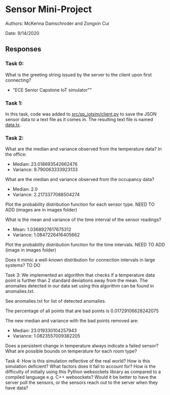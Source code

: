 # Sensor Mini-Project 

Authors: McKenna Damschroder and Zongxin Cui

Date: 9/14/2020

## Responses

### Task 0:

What is the greeting string issued by the server to the client upon first connecting?

 - "ECE Senior Capstone IoT simulator""

### Task 1:

In this task, code was added to [src/sp_iotsim/client.py](https://github.com/zongxinc/2020-sensor-miniproject/blob/main/src/sp_iotsim/client.py) to save the JSON sensor data to a text file as it comes in. The resulting text file is named [data.tx](https://github.com/zongxinc/2020-sensor-miniproject/blob/main/data.txt).

### Task 2:

What are the median and variance observed from the temperature data? 
In the office:
 - Median: 23.018693542662476
 - Variance: 9.790063333923133

What are the median and variance observed from the occupancy data?
 - Median: 2.0
 - Variance: 2.2173377088504274

Plot the probability distribution function for each sensor type.
NEED TO ADD (images are in images folder)


What is the mean and variance of the time interval of the sensor readings?
 - Mean: 1.0368927617675312
 - Variance: 1.0847226416405662
 
Plot the probability distribution function for the time intervals.
NEED TO ADD (image in images folder)

Does it mimic a well-known distribution for connection intervals in large systems?
TO DO

Task 3:
We implemented an algorithm that checks if a temperature data point is further than 2 standard deviations away from the mean. The anomalies detected in our data set using this algorithm can be found in anomalies.txt.

See anomalies.txt for list of detected anomalies.

The percentage of all points that are bad points is 0.01729106628242075

The new median and variance with the bad points removed are:
- Median: 23.019330104257943
- Variance: 1.0823557009382205

Does a persistent change in temperature	always indicate a failed sensor?
What are possible bounds on temperature for each room type?

Task 4:
How is this simulation reflective of the real world?
How is this simulation deficient? What factors does it fail to account for?
How is the difficulty of initially using this Python websockets library as compared to a compiled language e.g. C++ websockets?
Would it be better to have the server poll the sensors, or the sensors reach out to the server when they have data?

